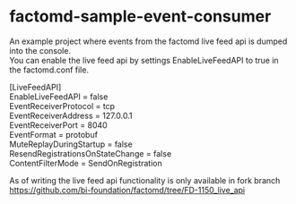 # factomd-sample-event-consumer
An example project where events from the factomd live feed api is dumped into the console.  
You can enable the live feed api by settings EnableLiveFeedAPI to true in the factomd.conf file.   

[LiveFeedAPI]  
EnableLiveFeedAPI                     = false  
EventReceiverProtocol                 = tcp  
EventReceiverAddress                  = 127.0.0.1  
EventReceiverPort                     = 8040  
EventFormat                           = protobuf  
MuteReplayDuringStartup               = false  
ResendRegistrationsOnStateChange      = false  
ContentFilterMode                     = SendOnRegistration   
  
As of writing the live feed api functionality is only available in fork branch  
https://github.com/bi-foundation/factomd/tree/FD-1150_live_api  


